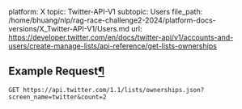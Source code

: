 platform: X
topic: Twitter-API-V1
subtopic: Users
file_path: /home/bhuang/nlp/rag-race-challenge2-2024/platform-docs-versions/X_Twitter-API-V1/Users.md
url: https://developer.twitter.com/en/docs/twitter-api/v1/accounts-and-users/create-manage-lists/api-reference/get-lists-ownerships

## Example Request[¶](#example-request "Permalink to this headline")

`GET https://api.twitter.com/1.1/lists/ownerships.json?screen_name=twitter&count=2`